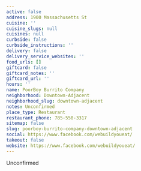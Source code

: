 ```yaml
---
active: false
address: 1900 Massachusetts St
cuisine: ''
cuisine_slugs: null
cuisines: null
curbside: false
curbside_instructions: ''
delivery: false
delivery_service_websites: ''
food_urls: []
giftcard: false
giftcard_notes: ''
giftcard_url: ''
hours: ''
name: PoorBoy Burrito Company
neighborhood: Downtown-Adjacent
neighborhood_slug: downtown-adjacent
notes: Unconfirmed
place_type: Restaurant
restaurant_phone: 785-550-3317
sitemap: false
slug: poorboy-burrito-company-downtown-adjacent
social: https://www.facebook.com/webuildyoueat/
takeout: false
website: https://www.facebook.com/webuildyoueat/
---
```


Unconfirmed